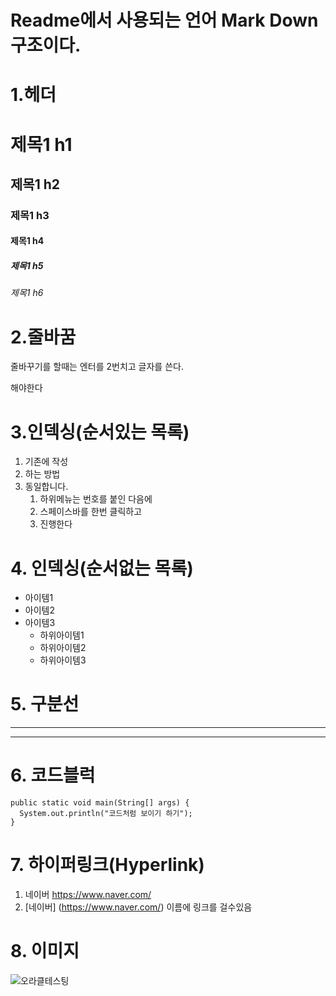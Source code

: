 # Readme에서 사용되는 언어 Mark Down 구조이다.
# 1.헤더 
# 제목1 h1
## 제목1 h2
### 제목1 h3
#### 제목1 h4
##### 제목1 h5
###### 제목1 h6

# 2.줄바꿈
줄바꾸기를 
할때는 엔터를 2번치고 글자를 쓴다.

해야한다
# 3.인덱싱(순서있는 목록)
1. 기존에 작성
2. 하는 방법
3. 동일합니다.
   1. 하위메뉴는 번호를 붙인 다음에
   2. 스페이스바를 한번 클릭하고
   3. 진행한다
# 4. 인덱싱(순서없는 목록)
* 아이템1
* 아이템2
* 아이템3
   * 하위아이템1
   * 하위아이템2
   * 하위아이템3
# 5. 구분선
___
***

# 6. 코드블럭
```
public static void main(String[] args) {
  System.out.println("코드처럼 보이기 하기");
}
```

# 7. 하이퍼링크(Hyperlink)
1. 네이버 <https://www.naver.com/>
2. [네이버] (https://www.naver.com/) 이름에 링크를 걸수있음

# 8. 이미지
![오라클테스팅]()
